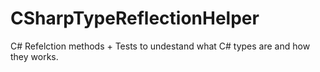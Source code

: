 # CSharpTypeReflectionHelper

C# Refelction methods + Tests to undestand what C# types are and how they works.
